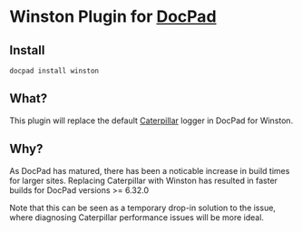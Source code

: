 # Winston Plugin for [DocPad](http://docpad.org)


## Install

```
docpad install winston
```

## What?

This plugin will replace the default [Caterpillar](https://github.com/bevry/caterpillar) logger in DocPad for Winston.

## Why?

As DocPad has matured, there has been a noticable increase in build times for larger sites. Replacing Caterpillar with Winston has resulted in faster builds for DocPad versions >= 6.32.0

Note that this can be seen as a temporary drop-in solution to the issue, where diagnosing Caterpillar performance issues will be more ideal.